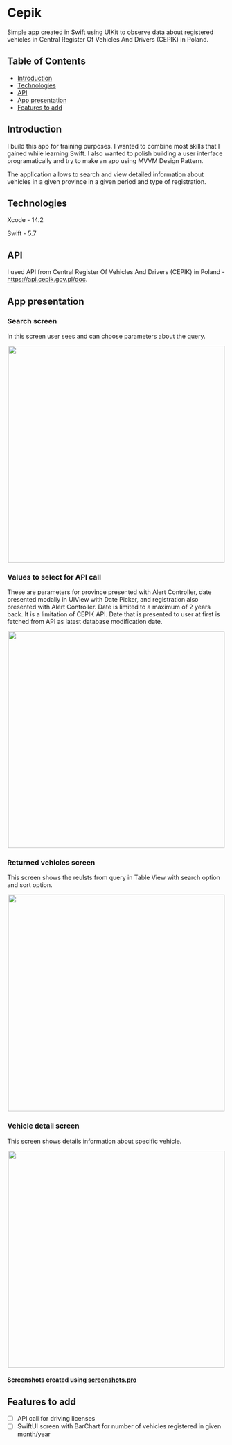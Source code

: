 # Cepik
  Simple app created in Swift using UIKit to observe data about registered vehicles in Central Register Of Vehicles And Drivers (CEPIK) in Poland.

## Table of Contents
  * [Introduction](#introduction)
  * [Technologies](#technologies)
  * [API](#api)
  * [App presentation](#app-presentation)
  * [Features to add](#features-to-add)

## Introduction
  I build this app for training purposes. I wanted to combine most skills that I gained while learning Swift. I also wanted to polish building a user interface programatically and try to make an app using MVVM Design Pattern.
  
  The application allows to search and view detailed information about vehicles in a given province in a given period and type of registration.

## Technologies
  Xcode - 14.2

  Swift - 5.7

## API
  I used API from Central Register Of Vehicles And Drivers (CEPIK) in Poland - https://api.cepik.gov.pl/doc.

## App presentation

### Search screen
  In this screen user sees and can choose parameters about the query.
  <p align="center">
    <img src="https://user-images.githubusercontent.com/58117854/221962496-b9955daa-3ab6-4969-8193-60cc2f26c1e2.jpg" height="500" />
  </p>
  
### Values to select for API call
  These are parameters for province presented with Alert Controller, date presented modally in UIView with Date Picker, and registration also presented with Alert Controller.
  Date is limited to a maximum of 2 years back. It is a limitation of CEPIK API. Date that is presented to user at first is fetched from API as latest database modification date.
  <p align="center">
    <img src="https://user-images.githubusercontent.com/58117854/221963452-ac90a263-8ddf-463c-98b3-56b09864295b.jpg" height="500" />
  </p>
  
### Returned vehicles screen
  This screen shows the reulsts from query in Table View with search option and sort option.
  <p align="center">
    <img src="https://user-images.githubusercontent.com/58117854/221963885-e9f7753e-7ca8-4a84-9081-93dc12fdfd46.jpg" height="500" />
  </p>
  
### Vehicle detail screen
  This screen shows details information about specific vehicle.
  <p align="center">
    <img src="https://user-images.githubusercontent.com/58117854/221963951-60e18d10-e428-45e7-a74d-d34d03317453.png" height="500" />
  </p>
  
  #### Screenshots created using [screenshots.pro](*screenshots.pro)
  
 ## Features to add
 - [ ] API call for driving licenses
 - [ ] SwiftUI screen with BarChart for number of vehicles registered in given month/year
